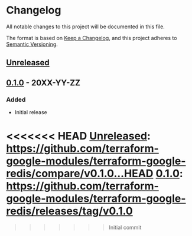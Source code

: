 # Changelog

All notable changes to this project will be documented in this file.

The format is based on
[Keep a Changelog](https://keepachangelog.com/en/1.0.0/),
and this project adheres to
[Semantic Versioning](https://semver.org/spec/v2.0.0.html).

## [Unreleased]

## [0.1.0] - 20XX-YY-ZZ

### Added

- Initial release

<<<<<<< HEAD
[Unreleased]: https://github.com/terraform-google-modules/terraform-google-redis/compare/v0.1.0...HEAD
[0.1.0]: https://github.com/terraform-google-modules/terraform-google-redis/releases/tag/v0.1.0
=======
[Unreleased]: https://github.com/terraform-google-modules/terraform-google-mariadb/compare/v0.1.0...HEAD
[0.1.0]: https://github.com/terraform-google-modules/terraform-google-mariadb/releases/tag/v0.1.0
>>>>>>> Initial commit
